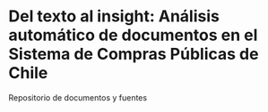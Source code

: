 # Del texto al insight: Análisis automático de documentos en el Sistema de Compras Públicas de Chile

Repositorio de documentos y fuentes

